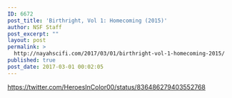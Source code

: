 ```yaml
---
ID: 6672
post_title: 'Birthright, Vol 1: Homecoming (2015)'
author: NSF Staff
post_excerpt: ""
layout: post
permalink: >
  http://nayahscifi.com/2017/03/01/birthright-vol-1-homecoming-2015/
published: true
post_date: 2017-03-01 00:02:05
---
```

https://twitter.com/HeroesInColor00/status/836486279403552768